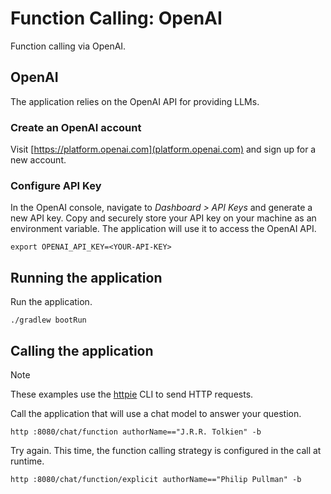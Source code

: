 # Function Calling: OpenAI

Function calling via OpenAI.

## OpenAI

The application relies on the OpenAI API for providing LLMs.

### Create an OpenAI account

Visit [https://platform.openai.com](platform.openai.com) and sign up for a new account.

### Configure API Key

In the OpenAI console, navigate to _Dashboard > API Keys_ and generate a new API key.
Copy and securely store your API key on your machine as an environment variable.
The application will use it to access the OpenAI API.

```shell
export OPENAI_API_KEY=<YOUR-API-KEY>
```

## Running the application

Run the application.

```shell
./gradlew bootRun
```

## Calling the application

> [!NOTE]
> These examples use the [httpie](https://httpie.io) CLI to send HTTP requests.

Call the application that will use a chat model to answer your question.

```shell
http :8080/chat/function authorName=="J.R.R. Tolkien" -b
```

Try again. This time, the function calling strategy is configured in the call at runtime.

```shell
http :8080/chat/function/explicit authorName=="Philip Pullman" -b
```
